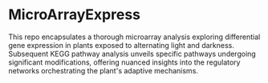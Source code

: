 # MicroArrayExpress
This repo encapsulates a thorough microarray analysis exploring differential gene expression in plants exposed to alternating light and darkness. Subsequent KEGG pathway analysis unveils specific pathways undergoing significant modifications, offering nuanced insights into the regulatory networks orchestrating the plant's adaptive mechanisms.
